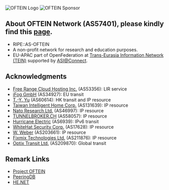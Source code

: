 ![OFTEIN Logo](https://peering.oftein.net/misc/as57401.png)
![OFTEIN Sponsor](https://peering.oftein.net/misc/sponsor.png)

## About OFTEIN Network (AS57401), please kindly find this [page](https://peering.oftein.net).
* RIPE::AS-OFTEIN
* A non-profit network for research and education purposes.
* EU-APAC part of OpenFederation at [Trans-Eurasia Information Network (TEIN)](https://www.tein3.net/) supported by [ASI@Connect](https://www.tein.asia/).

## Acknowledgments
* [Free Range Cloud Hosting Inc.](https://freerangecloud.com/) (AS53356): LIR service
* [iFog GmbH](https://ifog.ch/en/) (AS34927): EU transit
* [T.-Y. Yu](https://network.steveyi.net/) (AS60614): HK transit and IP resource
* [Taiwan Intelligent Home Corp.](https://www.tih.tw) (AS131639): IP resource
* [Nato Research Ltd.](https://internet.nat.moe/) (AS46997): IP resource
* [TUNNELBROKER.CH](https://www.tunnelbroker.ch/) (AS58057): IP resource 
* [Hurricane Electric](https://bgp.he.net/) (AS6939): IPv6 transit
* [WhiteHat Security Corp.](#) (AS17628): IP resource
* [W. Weber](#) (AS203661): IP resource
* [Fixmix Technologies Ltd.](#) (AS211876): IP resource
* [Optix Transit Ltd.](https://www.optixtransit.eu/) (AS209870): Global transit

## Remark Links
* [Project OFTEIN](https://github.com/OFTEIN-NET)
* [PeeringDB](https://as57401.peeringdb.com/)  
* [HE.NET](https://bgp.he.net/AS57401)  
